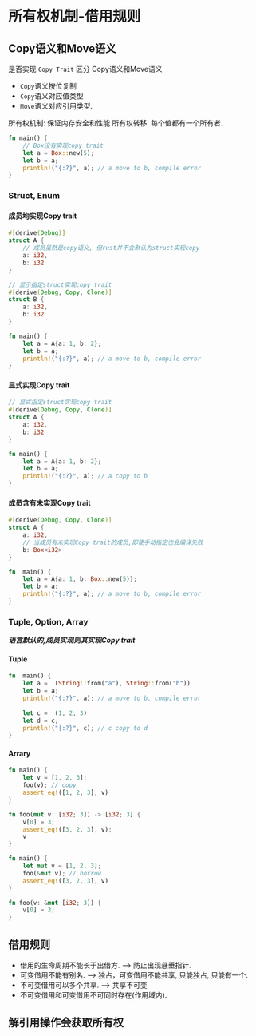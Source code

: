 # 所有权机制-借用规则

## Copy语义和Move语义

是否实现 `Copy Trait` 区分 Copy语义和Move语义

- `Copy`语义按位复制
- `Copy`语义对应值类型
- `Move`语义对应引⽤类型.

所有权机制:  保证内存安全和性能
所有权转移.  每个值都有⼀个所有者.

```rust
fn main() {
    // Box没有实现copy trait
    let a = Box::new(5);
    let b = a;
    println!("{:?}", a); // a move to b, compile error
}
```

### Struct, Enum

#### 成员均实现Copy trait

```rust
#[derive(Debug)]
struct A {
    // 成员虽然是copy语义, 但rust并不会默认为struct实现copy
	a: i32,
	b: i32
}

// 显示指定struct实现copy trait
#[derive(Debug, Copy, Clone)]
struct B {
	a: i32,
	b: i32
}

fn main() {
    let a = A{a: 1, b: 2};
    let b = a;
    println!("{:?}", a); // a move to b, compile error
}
```

#### 显式实现Copy trait

```rust
// 显式指定struct实现copy trait
#[derive(Debug, Copy, Clone)]
struct A {
	a: i32,
	b: i32
}

fn main() {
    let a = A{a: 1, b: 2};
    let b = a;
    println!("{:?}", a); // a copy to b
}
```

#### 成员含有未实现Copy trait

```rust
#[derive(Debug, Copy, Clone)]
struct A {
	a: i32,
    // 当成员有未实现Copy trait的成员,即使手动指定也会编译失败
	b: Box<i32>
}

fn  main() {
    let a = A{a: 1, b: Box::new(5)};
    let b = a;
    println!("{:?}", a); // a move to b, compile error
}
```

### Tuple, Option, Array

***语言默认的,成员实现则其实现Copy  trait***

#### Tuple

```rust
fn  main() {
    let a =  (String::from("a"), String::from("b"))
    let b = a;
    println!("{:?}", a); // a move to b, compile error
    
    let c =  (1, 2, 3)
    let d = c;
    println!("{:?}", c); // c copy to d
}
```

#### Arrary

```rust
fn main() {
    let v = [1, 2, 3];
    foo(v); // copy
    assert_eq!([1, 2, 3], v)
}

fn foo(mut v: [i32; 3]) -> [i32; 3] {
    v[0] = 3;
    assert_eq!([3, 2, 3], v);
    v
}

```

```rust
fn main() {
    let mut v = [1, 2, 3];
    foo(&mut v); // borrow
    assert_eq!([3, 2, 3], v)
}

fn foo(v: &mut [i32; 3]) {
    v[0] = 3;
}

```

## 借用规则

- 借⽤的⽣命周期不能⻓于出借⽅.         --> 防⽌出现悬垂指针.
- 可变借⽤不能有别名.                           --> 独占，可变借⽤不能共享, 只能独占, 只能有⼀个.
- 不可变借⽤可以多个共享.                    --> 共享不可变
- 不可变借用和可变借用不可同时存在(作用域内).

## 解引用操作会获取所有权